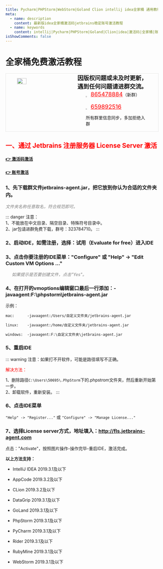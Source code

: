 ```yaml
---
title: Pycharm|PHPStorm|WebStorm|Goland Clion intellij idea全家桶 通用教程 License Server 激活教程
meta:
  - name: description
    content: 最新版idea全家桶激活码jetbrains稳定账号激活教程
  - name: keywords
    content: intellij|Pycharm|PHPStorm|Goland|Clion|idea|激活码|全家桶|账号激活|通用教程|License|Server|激活教程
isShowComments: false
---
```


# 全家桶免费激活教程

<!-- QQ卡片 -->
<div style="width:100%;display:flex;justify-content:space-around;border:1px solid #E5E5E4;">
  <img style="width:25%;padding-top:15px;" src="/images/jetbrains/jetbrains2.jpeg" onclick="window.open('http://shang.qq.com/wpa/qunwpa?idkey=ae59f469b427c038c95f118ceeefc6f9eba7a9d90ce9aae72bde58d09cc1013b', '_blank');" />

  <div style="display:flex;flex-direction:column;justify-content:space-around;">
    <div style="font-size:1.2rem;font-weight:bold;">
      <div>因版权问题或未及时更新，</div>
      <div>遇到任何问题请进群交流。</div>
    </div>
    <div style="padding-left:12%;position:relative;">
      <div>
      <img style="width:6%;position:relative;top:3px;cursor:pointer;" src="https://i.loli.net/2019/11/23/U3qbMEuC9n6YBRA.png" onclick="window.open('http://shang.qq.com/wpa/qunwpa?idkey=22ed6bd53a50f9764493ef41746bfb3006123cbe097729a106fee0c46b6e0b9e', '_blank');" />
      <a href="//shang.qq.com/wpa/qunwpa?idkey=ae59f469b427c038c95f118ceeefc6f9eba7a9d90ce9aae72bde58d09cc1013b" style="font-size:1.2rem;text-decoration:underline;color:red;" target="_blank">865478884</a>（新群）
      </div>
      <div>
      <br>
      <img style="width:6%;position:relative;top:3px;cursor:pointer;" src="https://i.loli.net/2019/11/23/U3qbMEuC9n6YBRA.png" onclick="window.open('http://shang.qq.com/wpa/qunwpa?idkey=22ed6bd53a50f9764493ef41746bfb3006123cbe097729a106fee0c46b6e0b9e', '_blank');" />
      <a href="http://shang.qq.com/wpa/qunwpa?idkey=22ed6bd53a50f9764493ef41746bfb3006123cbe097729a106fee0c46b6e0b9e" style="font-size:1.2rem;text-decoration:underline;color:red;" target="_blank">659892516</a>
      <p>所有群里信息同步，多加拒绝入群</p>
      </div>
    </div>
  </div>
</div>

## <font color="red">一、通过 Jetbrains 注册服务器 License Server 激活</font>

#### <u>[👉 激活码激活](/Jet/cdkey "激活码激活")</u>

#### <u>[👉 账号激活](/Jet/account "注册服务器激活")</u>

### 1、先下载群文件jetbrains-agent.jar，把它放到你认为合适的文件夹内。

<i style="color:gray;">文件夹名称任意取名，符合规范即可。</i>

::: danger
注意：<br>
1、不能放在中文目录、隔空目录、特殊符号目录中。<br>
2、jar包请进群免费下载，群号：323784710。
:::


### 2、启动IDE，如需注册，选择：试用（Evaluate for free）进入IDE

### 3、点击你要注册的IDE菜单："Configure" 或 "Help" -> "Edit Custom VM Options ..."

*<font color="gray">&emsp;&ensp;如果提示是否要创建文件，点击"Yes"。</font>*

### 4、在打开的vmoptions编辑窗口最后一行添加：-javaagent:F:\phpstorm\jetbrains-agent.jar

示例：
```
mac:      -javaagent:/Users/自定义文件夹/jetbrains-agent.jar

linux:    -javaagent:/home/自定义文件夹/jetbrains-agent.jar

windows:  -javaagent:F:\自定义文件夹\jetbrains-agent.jar
```

### 5、重启IDE

::: warning
注意：如果打不开软件，可能是路径填写不正确。<br>

<font color="red">解决方法：</font>

1、删除路径`C:\Users\50695\.PhpStorm`下的.phpstrom文件夹，然后重新开始第一步。<br>
2、卸载软件，重新安装。
:::

### 6、点击IDE菜单 
`"Help" -> "Register..."`
 或 
 `"Configure" -> "Manage License..."`

### 7、选择License server方式，地址填入：http://fls.jetbrains-agent.com

点击："Activate"，按照图片操作-操作完毕-重启IDE，激活完成。

**以上方法支持：**

* IntelliJ IDEA 2019.3.1及以下

* AppCode 2019.3.2及以下

* CLion 2019.3.2及以下

* DataGrip 2019.3.1及以下

* GoLand 2019.3.1及以下

* PhpStorm 2019.3.1及以下

* PyCharm 2019.3.1及以下

* Rider 2019.3.1及以下

* RubyMine 2019.3.1及以下

* WebStorm 2019.3.1及以下

